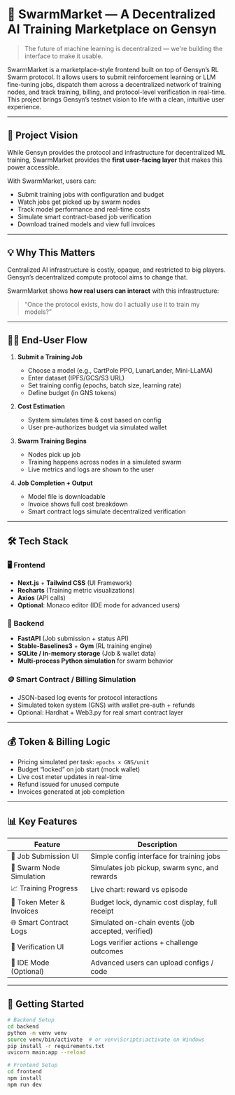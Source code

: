 # 🐝 SwarmMarket — A Decentralized AI Training Marketplace on Gensyn

> The future of machine learning is decentralized — we're building the interface to make it usable.

SwarmMarket is a marketplace-style frontend built on top of Gensyn’s RL Swarm protocol. It allows users to submit reinforcement learning or LLM fine-tuning jobs, dispatch them across a decentralized network of training nodes, and track training, billing, and protocol-level verification in real-time. This project brings Gensyn’s testnet vision to life with a clean, intuitive user experience.

---

## 🔭 Project Vision

While Gensyn provides the protocol and infrastructure for decentralized ML training, SwarmMarket provides the **first user-facing layer** that makes this power accessible.

With SwarmMarket, users can:
- Submit training jobs with configuration and budget
- Watch jobs get picked up by swarm nodes
- Track model performance and real-time costs
- Simulate smart contract-based job verification
- Download trained models and view full invoices

---

## 💡 Why This Matters

Centralized AI infrastructure is costly, opaque, and restricted to big players. Gensyn’s decentralized compute protocol aims to change that.

SwarmMarket shows **how real users can interact** with this infrastructure:
> “Once the protocol exists, how do I actually use it to train my models?”

---

## 🧑‍💻 End-User Flow

1. **Submit a Training Job**
   - Choose a model (e.g., CartPole PPO, LunarLander, Mini-LLaMA)
   - Enter dataset (IPFS/GCS/S3 URL)
   - Set training config (epochs, batch size, learning rate)
   - Define budget (in GNS tokens)

2. **Cost Estimation**
   - System simulates time & cost based on config
   - User pre-authorizes budget via simulated wallet

3. **Swarm Training Begins**
   - Nodes pick up job
   - Training happens across nodes in a simulated swarm
   - Live metrics and logs are shown to the user

4. **Job Completion + Output**
   - Model file is downloadable
   - Invoice shows full cost breakdown
   - Smart contract logs simulate decentralized verification

---

## 🛠️ Tech Stack

### 🖥 Frontend
- **Next.js** + **Tailwind CSS** (UI Framework)
- **Recharts** (Training metric visualizations)
- **Axios** (API calls)
- **Optional**: Monaco editor (IDE mode for advanced users)

### 🧠 Backend
- **FastAPI** (Job submission + status API)
- **Stable-Baselines3** + **Gym** (RL training engine)
- **SQLite / in-memory storage** (Job & wallet data)
- **Multi-process Python simulation** for swarm behavior

### 🪙 Smart Contract / Billing Simulation
- JSON-based log events for protocol interactions
- Simulated token system (GNS) with wallet pre-auth + refunds
- Optional: Hardhat + Web3.py for real smart contract layer

---

## 💰 Token & Billing Logic

- Pricing simulated per task: `epochs × GNS/unit`
- Budget “locked” on job start (mock wallet)
- Live cost meter updates in real-time
- Refund issued for unused compute
- Invoices generated at job completion

---

## 📊 Key Features

| Feature                     | Description                                       |
|-----------------------------|---------------------------------------------------|
| 🧠 Job Submission UI        | Simple config interface for training jobs         |
| 🐝 Swarm Node Simulation    | Simulates job pickup, swarm sync, and rewards     |
| 📈 Training Progress        | Live chart: reward vs episode                     |
| 🧾 Token Meter & Invoices   | Budget lock, dynamic cost display, full receipt   |
| 🌐 Smart Contract Logs      | Simulated on-chain events (job accepted, verified)|
| 🧪 Verification UI          | Logs verifier actions + challenge outcomes        |
| 💼 IDE Mode (Optional)      | Advanced users can upload configs / code          |

---

## 🚀 Getting Started

```bash
# Backend Setup
cd backend
python -m venv venv
source venv/bin/activate  # or venv\Scripts\activate on Windows
pip install -r requirements.txt
uvicorn main:app --reload

# Frontend Setup
cd frontend
npm install
npm run dev
